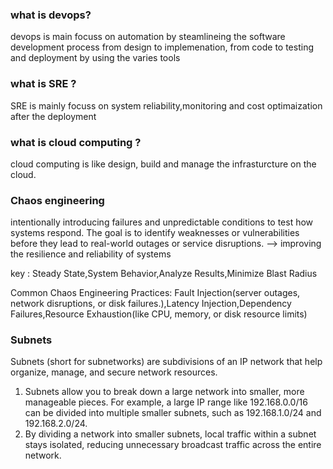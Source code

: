 ### what is devops?
devops is main focuss on automation by steamlineing the software development process from design to implemenation, from code to testing and deployment by using the varies tools

### what is SRE ?
SRE  is mainly focuss on system reliability,monitoring and cost optimaization after the deployment

### what is cloud computing ?
cloud computing is like design, build and manage the infrasturcture on the cloud.

### Chaos engineering
intentionally introducing failures and unpredictable conditions to test how systems respond. The goal is to identify weaknesses or vulnerabilities before they lead to real-world outages or service disruptions.
  --> improving the resilience and reliability of systems

  key : Steady State,System Behavior,Analyze Results,Minimize Blast Radius

  Common Chaos Engineering Practices: Fault Injection(server outages, network disruptions, or disk failures.),Latency Injection,Dependency Failures,Resource Exhaustion(like  CPU, memory, or disk resource limits)

  ### Subnets
  Subnets (short for subnetworks) are subdivisions of an IP network that help organize, manage, and secure network resources.
   1) Subnets allow you to break down a large network into smaller, more manageable pieces. For example, a large IP range like 192.168.0.0/16 can be divided into multiple smaller subnets, such as 192.168.1.0/24 and 192.168.2.0/24.
   2) By dividing a network into smaller subnets, local traffic within a subnet stays isolated, reducing unnecessary broadcast traffic across the entire network.
   